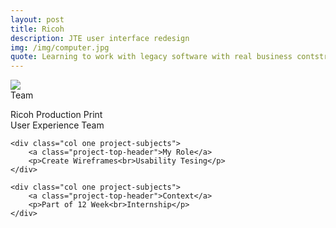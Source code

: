 ```yaml
---
layout: post
title: Ricoh 
description: JTE user interface redesign
img: /img/computer.jpg
quote: Learning to work with legacy software with real business contstraints
---
```


<div class="img_row">
	<img class="col three" src="{{ site.baseurl }}/img/computer.jpg"/>
</div>

<div class="post-content">
	<div class="col one project-subjects">
		<a class="project-top-header">Team</a>
		<p>Ricoh Production Print<br>User Experience Team</p>
	</div>
	
	<div class="col one project-subjects">
		<a class="project-top-header">My Role</a>
		<p>Create Wireframes<br>Usability Tesing</p>
	</div>
	
	<div class="col one project-subjects">
		<a class="project-top-header">Context</a>
		<p>Part of 12 Week<br>Internship</p>
	</div>
</div>